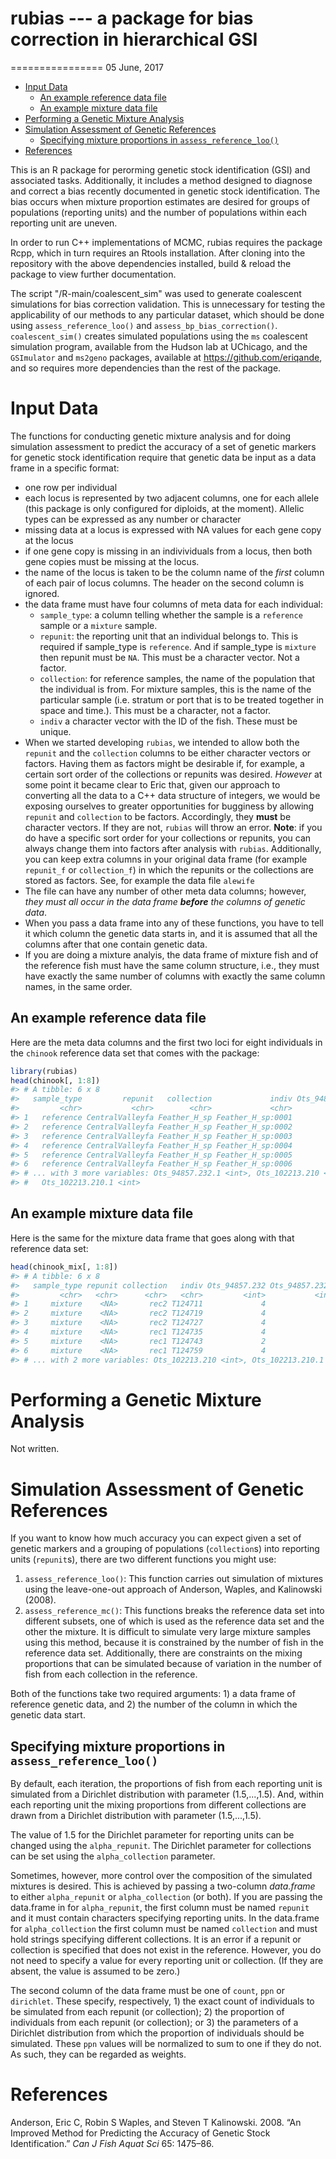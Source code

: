 rubias --- a package for bias correction in hierarchical GSI
============================================================
================
05 June, 2017

-   [Input Data](#input-data)
    -   [An example reference data file](#an-example-reference-data-file)
    -   [An example mixture data file](#an-example-mixture-data-file)
-   [Performing a Genetic Mixture Analysis](#performing-a-genetic-mixture-analysis)
-   [Simulation Assessment of Genetic References](#simulation-assessment-of-genetic-references)
    -   [Specifying mixture proportions in `assess_reference_loo()`](#specifying-mixture-proportions-in-assess_reference_loo)
-   [References](#references)

<!-- README.md is generated from README.Rmd. Please edit that file -->
This is an R package for perorming genetic stock identification (GSI) and associated tasks. Additionally, it includes a method designed to diagnose and correct a bias recently documented in genetic stock identification. The bias occurs when mixture proportion estimates are desired for groups of populations (reporting units) and the number of populations within each reporting unit are uneven.

In order to run C++ implementations of MCMC, rubias requires the package Rcpp, which in turn requires an Rtools installation. After cloning into the repository with the above dependencies installed, build & reload the package to view further documentation.

The script "/R-main/coalescent\_sim" was used to generate coalescent simulations for bias correction validation. This is unnecessary for testing the applicability of our methods to any particular dataset, which should be done using `assess_reference_loo()` and `assess_bp_bias_correction()`. `coalescent_sim()` creates simulated populations using the `ms` coalescent simulation program, available from the Hudson lab at UChicago, and the `GSImulator` and `ms2geno` packages, available at <https://github.com/eriqande>, and so requires more dependencies than the rest of the package.

Input Data
==========

The functions for conducting genetic mixture analysis and for doing simulation assessment to predict the accuracy of a set of genetic markers for genetic stock identification require that genetic data be input as a data frame in a specific format:

-   one row per individual
-   each locus is represented by two adjacent columns, one for each allele (this package is only configured for diploids, at the moment). Allelic types can be expressed as any number or character
-   missing data at a locus is expressed with NA values for each gene copy at the locus
-   if one gene copy is missing in an indivividuals from a locus, then both gene copies must be missing at the locus.
-   the name of the locus is taken to be the column name of the *first* column of each pair of locus columns. The header on the second column is ignored.
-   the data frame must have four columns of meta data for each individual:
    -   `sample_type`: a column telling whether the sample is a `reference` sample or a `mixture` sample.
    -   `repunit`: the reporting unit that an individual belongs to. This is required if sample\_type is `reference`. And if sample\_type is `mixture` then repunit must be `NA`. This must be a character vector. Not a factor.
    -   `collection`: for reference samples, the name of the population that the individual is from. For mixture samples, this is the name of the particular sample (i.e. stratum or port that is to be treated together in space and time.). This must be a character, not a factor.
    -   `indiv` a character vector with the ID of the fish. These must be unique.
-   When we started developing `rubias`, we intended to allow both the `repunit` and the `collection` columns to be either character vectors or factors. Having them as factors might be desirable if, for example, a certain sort order of the collections or repunits was desired. *However* at some point it became clear to Eric that, given our approach to converting all the data to a C++ data structure of integers, we would be exposing ourselves to greater opportunities for bugginess by allowing `repunit` and `collection` to be factors. Accordingly, they **must** be character vectors. If they are not, `rubias` will throw an error. **Note**: if you do have a specific sort order for your collections or repunits, you can always change them into factors after analysis with `rubias`. Additionally, you can keep extra columns in your original data frame (for example `repunit_f` or `collection_f`) in which the repunits or the collections are stored as factors. See, for example the data file `alewife`
-   The file can have any number of other meta data columns; however, *they must all occur in the data frame **before** the columns of genetic data*.
-   When you pass a data frame into any of these functions, you have to tell it which column the genetic data starts in, and it is assumed that all the columns after that one contain genetic data.
-   If you are doing a mixture analyis, the data frame of mixture fish and of the reference fish must have the same column structure, i.e., they must have exactly the same number of columns with exactly the same column names, in the same order.

An example reference data file
------------------------------

Here are the meta data columns and the first two loci for eight individuals in the `chinook` reference data set that comes with the package:

``` r
library(rubias)
head(chinook[, 1:8])
#> # A tibble: 6 x 8
#>   sample_type         repunit   collection             indiv Ots_94857.232
#>         <chr>           <chr>        <chr>             <chr>         <int>
#> 1   reference CentralValleyfa Feather_H_sp Feather_H_sp:0001             2
#> 2   reference CentralValleyfa Feather_H_sp Feather_H_sp:0002             2
#> 3   reference CentralValleyfa Feather_H_sp Feather_H_sp:0003             2
#> 4   reference CentralValleyfa Feather_H_sp Feather_H_sp:0004             2
#> 5   reference CentralValleyfa Feather_H_sp Feather_H_sp:0005             2
#> 6   reference CentralValleyfa Feather_H_sp Feather_H_sp:0006             2
#> # ... with 3 more variables: Ots_94857.232.1 <int>, Ots_102213.210 <int>,
#> #   Ots_102213.210.1 <int>
```

An example mixture data file
----------------------------

Here is the same for the mixture data frame that goes along with that reference data set:

``` r
head(chinook_mix[, 1:8])
#> # A tibble: 6 x 8
#>   sample_type repunit collection   indiv Ots_94857.232 Ots_94857.232.1
#>         <chr>   <chr>      <chr>   <chr>         <int>           <int>
#> 1     mixture    <NA>       rec2 T124711             4               2
#> 2     mixture    <NA>       rec2 T124719             4               2
#> 3     mixture    <NA>       rec2 T124727             4               4
#> 4     mixture    <NA>       rec1 T124735             4               4
#> 5     mixture    <NA>       rec1 T124743             2               2
#> 6     mixture    <NA>       rec1 T124759             4               2
#> # ... with 2 more variables: Ots_102213.210 <int>, Ots_102213.210.1 <int>
```

Performing a Genetic Mixture Analysis
=====================================

Not written.

Simulation Assessment of Genetic References
===========================================

If you want to know how much accuracy you can expect given a set of genetic markers and a grouping of populations (`collection`s) into reporting units (`repunit`s), there are two different functions you might use:

1.  `assess_reference_loo()`: This function carries out simulation of mixtures using the leave-one-out approach of Anderson, Waples, and Kalinowski (2008).
2.  `assess_reference_mc()`: This functions breaks the reference data set into different subsets, one of which is used as the reference data set and the other the mixture. It is difficult to simulate very large mixture samples using this method, because it is constrained by the number of fish in the reference data set.
    Additionally, there are constraints on the mixing proportions that can be simulated because of variation in the number of fish from each collection in the reference.

Both of the functions take two required arguments: 1) a data frame of reference genetic data, and 2) the number of the column in which the genetic data start.

Specifying mixture proportions in `assess_reference_loo()`
----------------------------------------------------------

By default, each iteration, the proportions of fish from each reporting unit is simulated from a Dirichlet distribution with parameter (1.5,...,1.5). And, within each reporting unit the mixing proportions from different collections are drawn from a Dirichlet distribution with parameter (1.5,...,1.5).

The value of 1.5 for the Dirichlet parameter for reporting units can be changed using the `alpha_repunit`. The Dirichlet parameter for collections can be set using the `alpha_collection` parameter.

Sometimes, however, more control over the composition of the simulated mixtures is desired. This is achieved by passing a two-column *data.frame* to either `alpha_repunit` or `alpha_collection` (or both). If you are passing the data.frame in for `alpha_repunit`, the first column must be named `repunit` and it must contain characters specifying reporting units. In the data.frame for `alpha_collection` the first column must be named `collection` and must hold strings specifying different collections. It is an error if a repunit or collection is specified that does not exist in the reference. However, you do not need to specify a value for every reporting unit or collection. (If they are absent, the value is assumed to be zero.)

The second column of the data frame must be one of `count`, `ppn` or `dirichlet`. These specify, respectively, 1) the exact count of individuals to be simulated from each repunit (or collection); 2) the proportion of individuals from each repunit (or collection); or 3) the parameters of a Dirichlet distribution from which the proportion of individuals should be simulated. These `ppn` values will be normalized to sum to one if they do not. As such, they can be regarded as weights.

References
==========

Anderson, Eric C, Robin S Waples, and Steven T Kalinowski. 2008. “An Improved Method for Predicting the Accuracy of Genetic Stock Identification.” *Can J Fish Aquat Sci* 65: 1475–86.
